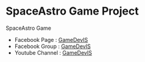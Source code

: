 # SpaceAstro Game Project
SpaceAstro Game



+ Facebook Page   : [GameDevIS](https://www.facebook.com/GameDevIS/)
+ Facebook Group  : [GameDevIS](https://www.facebook.com/GameDevIS/)
+ Youtube Channel : [GameDevIS](https://www.facebook.com/GameDevIS/)

